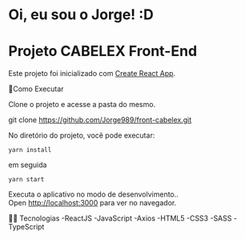 # Oi, eu sou o Jorge! :D
# Projeto CABELEX Front-End


Este projeto foi inicializado com [Create React App](https://github.com/facebook/create-react-app).

🚀Como Executar

Clone o projeto e acesse a pasta do mesmo.

 git clone https://github.com/Jorge989/front-cabelex.git


No diretório do projeto, você pode executar:

`yarn install`

em seguida

`yarn start`


Executa o aplicativo no modo de desenvolvimento..\
Open [http://localhost:3000](http://localhost:3000) para ver no navegador.


👨‍💻 Tecnologias
-ReactJS
-JavaScript
-Axios
-HTML5
-CSS3
-SASS
-TypeScript



